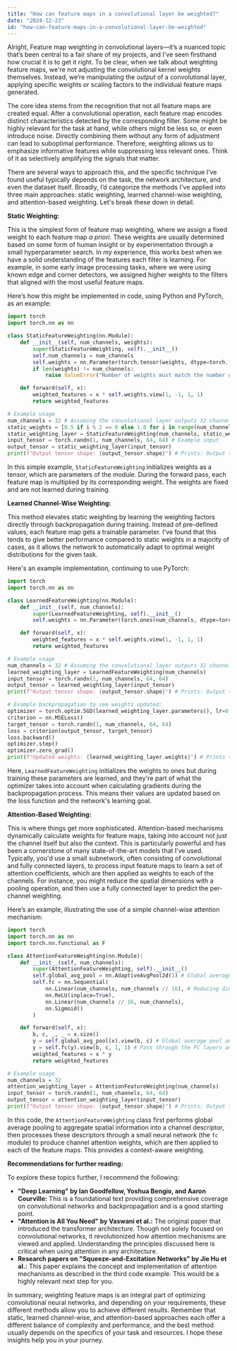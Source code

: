 ```yaml
---
title: "How can feature maps in a convolutional layer be weighted?"
date: "2024-12-23"
id: "how-can-feature-maps-in-a-convolutional-layer-be-weighted"
---
```


Alright,  Feature map weighting in convolutional layers—it’s a nuanced topic that’s been central to a fair share of my projects, and I've seen firsthand how crucial it is to get it right. To be clear, when we talk about weighting feature maps, we're not adjusting the convolutional kernel weights themselves. Instead, we’re manipulating the *output* of a convolutional layer, applying specific weights or scaling factors to the individual feature maps generated.

The core idea stems from the recognition that not all feature maps are created equal. After a convolutional operation, each feature map encodes distinct characteristics detected by the corresponding filter. Some might be highly relevant for the task at hand, while others might be less so, or even introduce noise. Directly combining them without any form of adjustment can lead to suboptimal performance. Therefore, weighting allows us to emphasize informative features while suppressing less relevant ones. Think of it as selectively amplifying the signals that matter.

There are several ways to approach this, and the specific technique I’ve found useful typically depends on the task, the network architecture, and even the dataset itself. Broadly, I’d categorize the methods I've applied into three main approaches: static weighting, learned channel-wise weighting, and attention-based weighting. Let's break these down in detail.

**Static Weighting:**

This is the simplest form of feature map weighting, where we assign a fixed weight to each feature map *a priori*. These weights are usually determined based on some form of human insight or by experimentation through a small hyperparameter search. In my experience, this works best when we have a solid understanding of the features each filter is learning. For example, in some early image processing tasks, where we were using known edge and corner detectors, we assigned higher weights to the filters that aligned with the most useful feature maps.

Here’s how this might be implemented in code, using Python and PyTorch, as an example:

```python
import torch
import torch.nn as nn

class StaticFeatureWeighting(nn.Module):
    def __init__(self, num_channels, weights):
        super(StaticFeatureWeighting, self).__init__()
        self.num_channels = num_channels
        self.weights = nn.Parameter(torch.tensor(weights, dtype=torch.float))
        if len(weights) != num_channels:
            raise ValueError("Number of weights must match the number of channels.")

    def forward(self, x):
        weighted_features = x * self.weights.view(1, -1, 1, 1)
        return weighted_features

# Example usage
num_channels = 32 # Assuming the convolutional layer outputs 32 channels
static_weights = [0.5 if i % 2 == 0 else 1.0 for i in range(num_channels)] # Some random weights
static_weighting_layer = StaticFeatureWeighting(num_channels, static_weights)
input_tensor = torch.randn(1, num_channels, 64, 64) # Example input
output_tensor = static_weighting_layer(input_tensor)
print(f"Output tensor shape: {output_tensor.shape}") # Prints: Output tensor shape: torch.Size([1, 32, 64, 64])

```

In this simple example, `StaticFeatureWeighting` initializes weights as a tensor, which are parameters of the module. During the forward pass, each feature map is multiplied by its corresponding weight. The weights are fixed and are not learned during training.

**Learned Channel-Wise Weighting:**

This method elevates static weighting by learning the weighting factors directly through backpropagation during training. Instead of pre-defined values, each feature map gets a trainable parameter. I've found that this tends to give better performance compared to static weights in a majority of cases, as it allows the network to automatically adapt to optimal weight distributions for the given task.

Here's an example implementation, continuing to use PyTorch:

```python
import torch
import torch.nn as nn

class LearnedFeatureWeighting(nn.Module):
    def __init__(self, num_channels):
        super(LearnedFeatureWeighting, self).__init__()
        self.weights = nn.Parameter(torch.ones(num_channels, dtype=torch.float))

    def forward(self, x):
        weighted_features = x * self.weights.view(1, -1, 1, 1)
        return weighted_features

# Example usage
num_channels = 32 # Assuming the convolutional layer outputs 32 channels
learned_weighting_layer = LearnedFeatureWeighting(num_channels)
input_tensor = torch.randn(1, num_channels, 64, 64)
output_tensor = learned_weighting_layer(input_tensor)
print(f"Output tensor shape: {output_tensor.shape}") # Prints: Output tensor shape: torch.Size([1, 32, 64, 64])

# Example backpropagation to see weights updated:
optimizer = torch.optim.SGD(learned_weighting_layer.parameters(), lr=0.01)
criterion = nn.MSELoss()
target_tensor = torch.randn(1, num_channels, 64, 64)
loss = criterion(output_tensor, target_tensor)
loss.backward()
optimizer.step()
optimizer.zero_grad()
print(f"Updated weights: {learned_weighting_layer.weights}") # Prints the updated weights after backpropagation
```

Here, `LearnedFeatureWeighting` initializes the weights to ones but during training these parameters are learned, and they're part of what the optimizer takes into account when calculating gradients during the backpropagation process. This means their values are updated based on the loss function and the network's learning goal.

**Attention-Based Weighting:**

This is where things get more sophisticated. Attention-based mechanisms dynamically calculate weights for feature maps, taking into account not just the channel itself but also the context. This is particularly powerful and has been a cornerstone of many state-of-the-art models that I’ve used. Typically, you'd use a small subnetwork, often consisting of convolutional and fully connected layers, to process input feature maps to learn a set of attention coefficients, which are then applied as weights to each of the channels. For instance, you might reduce the spatial dimensions with a pooling operation, and then use a fully connected layer to predict the per-channel weighting.

Here’s an example, illustrating the use of a simple channel-wise attention mechanism:

```python
import torch
import torch.nn as nn
import torch.nn.functional as F

class AttentionFeatureWeighting(nn.Module):
    def __init__(self, num_channels):
        super(AttentionFeatureWeighting, self).__init__()
        self.global_avg_pool = nn.AdaptiveAvgPool2d(1) # Global average pooling
        self.fc = nn.Sequential(
            nn.Linear(num_channels, num_channels // 16), # Reducing dimensionality
            nn.ReLU(inplace=True),
            nn.Linear(num_channels // 16, num_channels),
            nn.Sigmoid()
        )

    def forward(self, x):
        b, c, _, _ = x.size()
        y = self.global_avg_pool(x).view(b, c) # Global average pool and then reshape
        y = self.fc(y).view(b, c, 1, 1) # Pass through the FC layers and reshape for broadcasting
        weighted_features = x * y
        return weighted_features

# Example usage
num_channels = 32
attention_weighting_layer = AttentionFeatureWeighting(num_channels)
input_tensor = torch.randn(1, num_channels, 64, 64)
output_tensor = attention_weighting_layer(input_tensor)
print(f"Output tensor shape: {output_tensor.shape}") # Prints: Output tensor shape: torch.Size([1, 32, 64, 64])

```

In this code, the `AttentionFeatureWeighting` class first performs global average pooling to aggregate spatial information into a channel descriptor, then processes these descriptors through a small neural network (the `fc` module) to produce channel attention weights, which are then applied to each of the feature maps. This provides a context-aware weighting.

**Recommendations for further reading:**

To explore these topics further, I recommend the following:

*   **"Deep Learning" by Ian Goodfellow, Yoshua Bengio, and Aaron Courville:** This is a foundational text providing comprehensive coverage on convolutional networks and backpropagation and is a good starting point.
*   **"Attention is All You Need" by Vaswani et al.:** The original paper that introduced the transformer architecture. Though not solely focused on convolutional networks, it revolutionized how attention mechanisms are viewed and applied. Understanding the principles discussed here is critical when using attention in any architecture.
*   **Research papers on "Squeeze-and-Excitation Networks" by Jie Hu et al.:** This paper explains the concept and implementation of attention mechanisms as described in the third code example. This would be a highly relevant next step for you.

In summary, weighting feature maps is an integral part of optimizing convolutional neural networks, and depending on your requirements, these different methods allow you to achieve different results. Remember that static, learned channel-wise, and attention-based approaches each offer a different balance of complexity and performance, and the best method usually depends on the specifics of your task and resources. I hope these insights help you in your journey.
